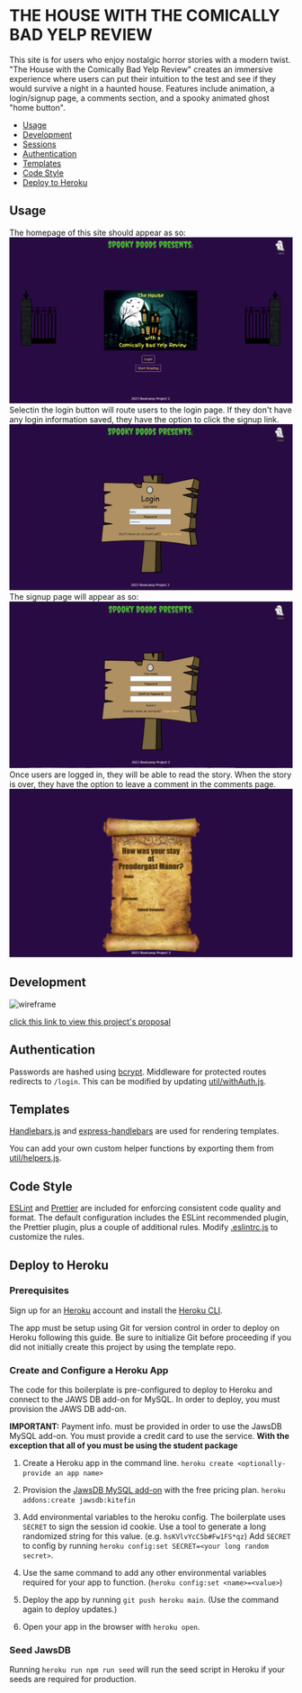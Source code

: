 # THE HOUSE WITH THE COMICALLY BAD YELP REVIEW

This site is for users who enjoy nostalgic horror stories with a modern twist. "The House with the Comically Bad Yelp Review" creates an immersive experience where users can put their intuition to the test and see if they would survive a night in a haunted house. Features include animation, a login/signup page, a comments section, and a spooky animated ghost "home button".

- [Usage](#usage)
- [Development](#development)
- [Sessions](#sessions)
- [Authentication](#authentication)
- [Templates](#templates)
- [Code Style](#code-style)
- [Deploy to Heroku](#deploy-to-heroku)

## Usage

The homepage of this site should appear as so:
![home](./public/images/RM-home.png)
Selectin the login button will route users to the login page. If they don't have any login information saved, they have the option to click the signup link.
![login](./public/images/RM-login.png)
The signup page will appear as so:
![signup](./public/images/RM-signup.png)
Once users are logged in, they will be able to read the story. When the story is over, they have the option to leave a comment in the comments page.
![comment](./public/images/RM-comment.png)


## Development
![wireframe](./public/images/NITM-Wireframe.png)

[click this link to view this project's proposal](https://docs.google.com/document/d/1ewPnESOPCw304MIXz6Bu2y17ucfuHVgr6pkjIWyUSzs/edit#heading=h.kpv7qq2z2hft)

## Authentication

Passwords are hashed using [bcrypt](https://www.npmjs.com/package/bcrypt). Middleware for protected routes redirects to `/login`. This can be modified by updating [util/withAuth.js](./util/withAuth.js).

## Templates

[Handlebars.js](https://handlebarsjs.com/) and [express-handlebars](https://www.npmjs.com/package/express-handlebars) are used for rendering templates.

You can add your own custom helper functions by exporting them from [util/helpers.js](./util/helpers.js).

## Code Style

[ESLint](https://eslint.org/) and [Prettier](https://prettier.io/) are included for enforcing consistent code quality and format. The default configuration includes the ESLint recommended plugin, the Prettier plugin, plus a couple of additional rules. Modify [.eslintrc.js](./.eslintrc.json) to customize the rules.

## Deploy to Heroku

### Prerequisites

Sign up for an [Heroku](https://id.heroku.com/login) account and install the [Heroku CLI](https://devcenter.heroku.com/articles/heroku-cli).

The app must be setup using Git for version control in order to deploy on Heroku
following this guide. Be sure to initialize Git before proceeding if you did not
initially create this project by using the template repo.

### Create and Configure a Heroku App

The code for this boilerplate is pre-configured to deploy to Heroku and connect to the JAWS DB add-on for MySQL. In order to deploy, you must provision the JAWS DB add-on.

**IMPORTANT:** Payment info. must be provided in order to use the JawsDB MySQL
add-on. You must provide a credit card to use the service. **With the exception that all of you must be using the student package**

1. Create a Heroku app in the command line. `heroku create <optionally-provide an app name>`

2. Provision the [JawsDB MySQL add-on](https://elements.heroku.com/addons/jawsdb) with the free pricing plan. `heroku addons:create jawsdb:kitefin`

3. Add environmental variables to the heroku config. The boilerplate uses
   `SECRET` to sign the session id cookie. Use a tool to generate a long
   randomized string for this value. (e.g. `hsKVlvYcC5b#Fw1FS*qz`) Add `SECRET`
   to config by running `heroku config:set SECRET=<your long random secret>`.

4. Use the same command to add any other environmental variables required for
   your app to function. (`heroku config:set <name>=<value>`)

5. Deploy the app by running `git push heroku main`. (Use the command again to deploy updates.)

6. Open your app in the browser with `heroku open`.

### Seed JawsDB

Running `heroku run npm run seed` will run the seed script in Heroku if your
seeds are required for production.
